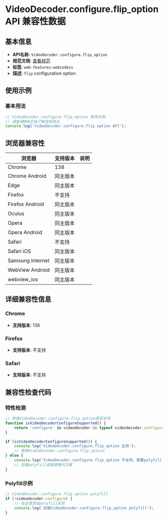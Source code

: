 # VideoDecoder.configure.flip_option API 兼容性数据

## 基本信息

- **API名称**: `VideoDecoder.configure.flip_option`
- **规范文档**: [查看规范](https://w3c.github.io/webcodecs/#dom-videodecoderconfig-flip)
- **标签**: `web-features:webcodecs`
- **描述**: `flip` configuration option

## 使用示例

### 基本用法

```javascript
// VideoDecoder.configure.flip_option 使用示例
// 请查阅MDN文档了解具体用法
console.log('VideoDecoder.configure.flip_option API');
```

## 浏览器兼容性

| 浏览器 | 支持版本 | 说明 |
|--------|----------|------|
| Chrome | 138 |  |
| Chrome Android | 同主版本 |  |
| Edge | 同主版本 |  |
| Firefox | 不支持 |  |
| Firefox Android | 同主版本 |  |
| Oculus | 同主版本 |  |
| Opera | 同主版本 |  |
| Opera Android | 同主版本 |  |
| Safari | 不支持 |  |
| Safari iOS | 同主版本 |  |
| Samsung Internet | 同主版本 |  |
| WebView Android | 同主版本 |  |
| webview_ios | 同主版本 |  |

## 详细兼容性信息

### Chrome

- **支持版本**: 138

### Firefox

- **支持版本**: 不支持

### Safari

- **支持版本**: 不支持

## 兼容性检查代码

### 特性检测

```javascript
// 检查VideoDecoder.configure.flip_option是否支持
function isVideoDecoderConfigureSupported() {
    return 'configure' in videodecoder && typeof videodecoder.configure === 'function';
}

if (isVideoDecoderConfigureSupported()) {
    console.log('VideoDecoder.configure.flip_option 支持');
    // 使用VideoDecoder.configure.flip_option
} else {
    console.log('VideoDecoder.configure.flip_option 不支持，需要polyfill');
    // 加载polyfill或使用替代方案
}
```

### Polyfill示例

```javascript
// VideoDecoder.configure.flip_option polyfill
if (!videodecoder.configure) {
    // 在这里添加polyfill实现
    console.log('加载VideoDecoder.configure.flip_option polyfill');
}
```

